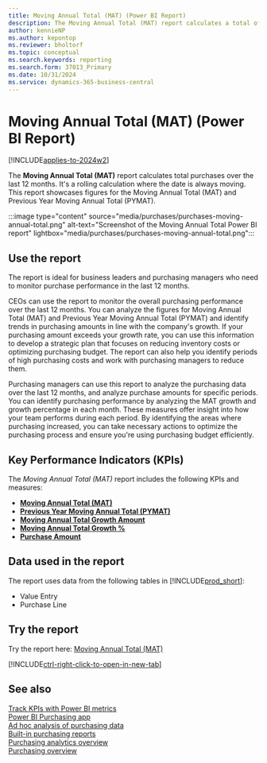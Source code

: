 ```yaml
---
title: Moving Annual Total (MAT) (Power BI Report)
description: The Moving Annual Total (MAT) report calculates a total of purchase over the last 12 months.
author: kennieNP
ms.author: kepontop
ms.reviewer: bholtorf
ms.topic: conceptual
ms.search.keywords: reporting
ms.search.form: 37013_Primary
ms.date: 10/31/2024
ms.service: dynamics-365-business-central
---
```


# Moving Annual Total (MAT) (Power BI Report)

[!INCLUDE[applies-to-2024w2](includes/applies-to-2024w2.md)]

The **Moving Annual Total (MAT)** report calculates total purchases over the last 12 months. It's a rolling calculation where the date is always moving. This report showcases figures for the Moving Annual Total (MAT) and Previous Year Moving Annual Total (PYMAT).

:::image type="content" source="media/purchases/purchases-moving-annual-total.png" alt-text="Screenshot of the Moving Annual Total Power BI report" lightbox="media/purchases/purchases-moving-annual-total.png":::

## Use the report

The report is ideal for business leaders and purchasing managers who need to monitor purchase performance in the last 12 months.
  
CEOs can use the report to monitor the overall purchasing performance over the last 12 months. You can analyze the figures for Moving Annual Total (MAT) and Previous Year Moving Annual Total (PYMAT) and identify trends in purchasing amounts in line with the company's growth. If your purchasing amount exceeds your growth rate, you can use this information to develop a strategic plan that focuses on reducing inventory costs or optimizing purchasing budget. The report can also help you identify periods of high purchasing costs and work with purchasing managers to reduce them.

Purchasing managers can use this report to analyze the purchasing data over the last 12 months, and analyze purchase amounts for specific periods. You can identify purchasing performance by analyzing the MAT growth and growth percentage in each month. These measures offer insight into how your team performs during each period. By identifying the areas where purchasing increased, you can take necessary actions to optimize the purchasing process and ensure you're using purchasing budget efficiently.


## Key Performance Indicators (KPIs)

The *Moving Annual Total (MAT)* report includes the following KPIs and measures:

- [**Moving Annual Total (MAT)**](purchases-powerbi-kpis.md#purchase-amount-matg-fiscal)
- [**Previous Year Moving Annual Total (PYMAT)**](purchases-powerbi-kpis.md#purchase-amount-pymat-fiscal)
- [**Moving Annual Total Growth Amount**](purchases-powerbi-kpis.md#purchase-amount-matg-fiscal)
- [**Moving Annual Total Growth %**](purchases-powerbi-kpis.md#purchase-amount-matg--fiscal)
- [**Purchase Amount**](purchases-powerbi-kpis.md#purchase-amount)


## Data used in the report

The report uses data from the following tables in [!INCLUDE[prod_short](includes/prod_short.md)]:

- Value Entry
- Purchase Line

## Try the report

Try the report here: [Moving Annual Total (MAT)](https://businesscentral.dynamics.com?page=37013)

[!INCLUDE[ctrl-right-click-to-open-in-new-tab](includes/ctrl-right-click-to-open-in-new-tab.md)]

## See also

[Track KPIs with Power BI metrics](track-kpis-with-power-bi-metrics.md)  
[Power BI Purchasing app](purchases-powerbi-app.md)  
[Ad hoc analysis of purchasing data](ad-hoc-analysis-purchasing.md)  
[Built-in purchasing reports](purchase-reports.md)  
[Purchasing analytics overview](purchasing-analytics-overview.md)  
[Purchasing overview](purchasing-manage-purchasing.md)
